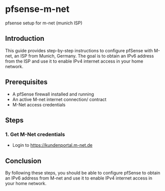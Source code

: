 # pfsense-m-net
pfsense setup for m-net (munich ISP)

## Introduction
This guide provides step-by-step instructions to configure pfSense with M-net, an ISP from Munich, Germany. The goal is to obtain an IPv6 address from the ISP and use it to enable IPv4 internet access in your home network.

## Prerequisites
- A pfSense firewall installed and running
- An active M-net internet connection/ contract
- M-Net access credentials

## Steps

### 1. Get M-Net credentials
- Login to https://kundenportal.m-net.de



## Conclusion
By following these steps, you should be able to configure pfSense to obtain an IPv6 address from M-net and use it to enable IPv4 internet access in your home network.